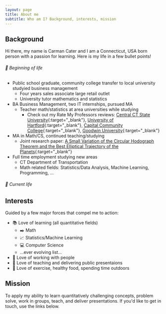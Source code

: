 ```yaml
---
layout: page
title: About me
subtitle: Who am I? Background, interests, mission
---
```


## Background 
Hi there, my name is Carman Cater and I am a Connecticut, USA born person with a passion for learning. Here is my life in a few bullet points!

###### :baby: Beginning of life
- Public school graduate, community college transfer to local university studyied business management
  - Four years sales associate large retail outlet
  - University tutor mathematics and statistics
- BA Business Management, two IT internships, pursued MA
  - Teacher math/statistics at area universities while studying
    - Check out my Rate My Professors reviews: [Central CT State University](https://www.ratemyprofessors.com/professor/2398329){:target="_blank"}, [University of Hartford](https://www.ratemyprofessors.com/professor/2619271){:target="_blank"}, [Capital Community College](https://www.ratemyprofessors.com/professor/2619272){:target="_blank"}, [Goodwin University](https://www.ratemyprofessors.com/professor/2523642){:target="_blank"}
- MA in Math/CS, continued teaching/studying
  - Joint research paper: [A Small Variation of the Circular Hodograph Theorem and the Best Elliptical Trajectory of the Planets](https://arxiv.org/abs/2109.11664){:target="_blank"}
- Full time employment studying new areas
  - CT Department of Transportation
  - Math related fields: Statistics/Data Analysis, Machine Learning, Programming, ...

###### :man: Current life

## Interests
Guided by a few major forces that compel me to action:
- :books: Love of learning (all quantitative fields)
  - :black_nib: Math 
  - :chart_with_upwards_trend: Statistics/Machine Learning
  - :computer: Computer Science
  - ...ever evolving list...
- :office: Love of working with people 
- :speech_balloon: Love of teaching and delivering public presentaions
- :muscle: Love of exercise, healthy food, spending time outdoors

## Mission
To apply my ability to learn quantitatively challenging concepts, problem solve, work in groups, teach, and deliver presentations. If you'd like to get in touch, use the links below.










<!-- After narrowly sliding into community college (MxCC) after a tumultuos high school experience I began studying Business Management. It was at my transfer institution (CCSU) that I began tutoring statistics and mathematics.  -->



<!-- From this time I made the connection between my love of working in groups, giving public presentations, learning and teaching that I began a lifelong quest for  -->

